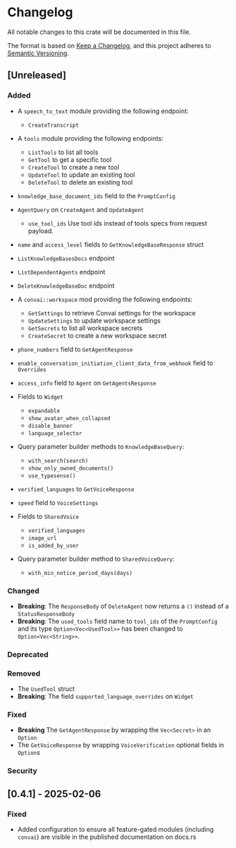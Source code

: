 # Changelog
All notable changes to this crate will be documented in this file.

The format is based on [Keep a Changelog](https://keepachangelog.com/en/1.0.0/),
and this project adheres to [Semantic Versioning](https://semver.org/spec/v2.0.0.html).

## [Unreleased]

### Added
- A `speech_to_text` module providing the following endpoint:
  - `CreateTranscript`
- A `tools` module providing the following endpoints:
  - `ListTools` to list all tools
  - `GetTool` to get a specific tool
  - `CreateTool` to create a new tool
  - `UpdateTool` to update an existing tool
  - `DeleteTool` to delete an existing tool
- `knowledge_base_document_ids` field to the `PromptConfig`
- `AgentQuery` on `CreateAgent` and `UpdateAgent`
  - `use_tool_ids` Use tool ids instead of tools specs from request payload.   
- `name` and `access_level` fields to `GetKnowledgeBaseResponse` struct
- `ListKnowledgeBasesDocs` endpoint
- `ListDependentAgents` endpoint
- `DeleteKnowledgeBaseDoc` endpoint
- A `convai::workspace` mod providing the following endpoints:
  - `GetSettings` to retrieve Convai settings for the workspace
  - `UpdateSettings` to update workspace settings
  - `GetSecrets` to list all workspace secrets
  - `CreateSecret` to create a new workspace secret
- `phone_numbers` field to `GetAgentResponse`
- `enable_conversation_initiation_client_data_from_webhook` field to `Overrides`
- `access_info` field to `Agent` on `GetAgentsResponse`
- Fields to `Widget`
  - `expandable`
  - `show_avatar_when_collapsed`
  - `disable_banner`
  - `language_selector`
- Query parameter builder methods to `KnowledgeBaseQuery`:
  - `with_search(search)`
  - `show_only_owned_documents()`
  - `use_typesense()`

- `verified_languages` to `GetVoiceResponse`
- `speed` field to `VoiceSettings`
- Fields to `SharedVoice`
  - `verified_languages`
  - `image_url`
  - `is_added_by_user`
- Query parameter builder method to `SharedVoiceQuery`:
  - `with_min_notice_period_days(days)`

### Changed
- **Breaking**: The `ResponseBody` of `DeleteAgent` now returns a `()` instead of a `StatusResponseBody`
- **Breaking**: The `used_tools` field name to `tool_ids` of the `PromptConfig` and its type `Option<Vec<UsedTool>>` 
  has been changed to `Option<Vec<String>>`. 
### Deprecated
### Removed
- The `UsedTool` struct
- **Breaking**: The field `supported_language_overrides` on `Widget`
### Fixed
- **Breaking** The `GetAgentResponse` by wrapping the `Vec<Secret>` in an `Option`
- The `GetVoiceResponse` by wrapping `VoiceVerification` optional fields in `Option`s 
### Security

## [0.4.1] - 2025-02-06
### Fixed
- Added configuration to ensure all feature-gated modules (including `convai`) are visible in the published documentation on docs.rs